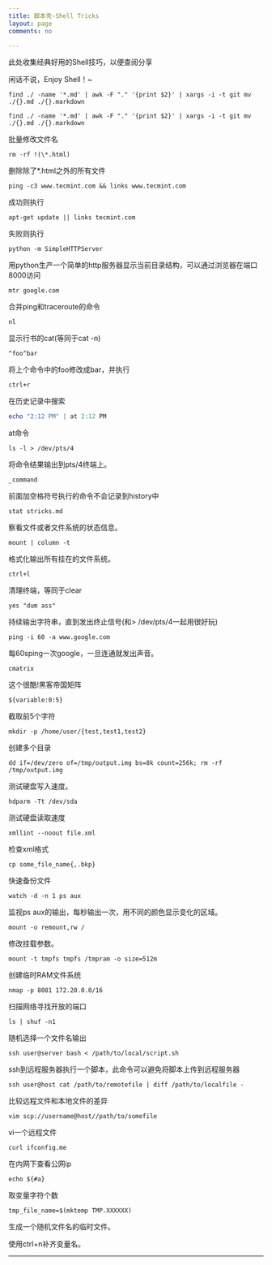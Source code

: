 ```yaml
---
title: 脚本秀-Shell Tricks
layout: page
comments: no

---
```




此处收集经典好用的Shell技巧，以便查阅分享

闲话不说，Enjoy Shell！~



```shell
find ./ -name '*.md' | awk -F "." '{print $2}' | xargs -i -t git mv ./{}.md ./{}.markdown
```
`find ./ -name '*.md' | awk -F "." '{print $2}' | xargs -i -t git mv ./{}.md ./{}.markdown`

批量修改文件名



```shell
rm -rf !(\*.html)   
```


删除除了\*.html之外的所有文件



```shell
ping -c3 www.tecmint.com && links www.tecmint.com	
```


成功则执行



```shell
apt-get update || links tecmint.com		
```
失败则执行



```shell
python -m SimpleHTTPServer
```
用python生产一个简单的http服务器显示当前目录结构，可以通过浏览器在端口8000访问



```shell
mtr google.com
```
合并ping和traceroute的命令



```shell
nl
```
显示行书的cat(等同于cat -n)



```shell
^foo^bar
```
将上个命令中的foo修改成bar，并执行



```shell
ctrl+r
```
在历史记录中搜索



```powershell
echo "2:12 PM" | at 2:12 PM
```
at命令



```shell
ls -l > /dev/pts/4
```
将命令结果输出到pts/4终端上。



```shell
_command
```
前面加空格符号执行的命令不会记录到history中



```shell
stat stricks.md
```
察看文件或者文件系统的状态信息。



```shell
mount | column -t
```
格式化输出所有挂在的文件系统。



```shell
ctrl+l
```
清理终端，等同于clear



```shell
yes "dum ass"
```
持续输出字符串，直到发出终止信号(和> /dev/pts/4一起用很好玩)



```shell
ping -i 60 -a www.google.com
```
每60sping一次google，一旦连通就发出声音。



```shell
cmatrix
```
这个很酷!黑客帝国矩阵



```shell
${variable:0:5}
```
截取前5个字符



```shell
mkdir -p /home/user/{test,test1,test2}
```
创建多个目录



```shell
dd if=/dev/zero of=/tmp/output.img bs=8k count=256k; rm -rf /tmp/output.img
```
测试硬盘写入速度。



```shell
hdparm -Tt /dev/sda
```
测试硬盘读取速度



```shell
xmllint --noout file.xml
```
检查xml格式



```shell
cp some_file_name{,.bkp}
```
快速备份文件



```shell
watch -d -n 1 ps aux
```
监视ps aux的输出，每秒输出一次，用不同的颜色显示变化的区域。



```shell
mount -o remount,rw /
```
修改挂载参数。



```shell
mount -t tmpfs tmpfs /tmpram -o size=512m
```
创建临时RAM文件系统



```shell
nmap -p 8081 172.20.0.0/16
```
扫描网络寻找开放的端口



```shell
ls | shuf -n1
```
随机选择一个文件名输出



```shell
ssh user@server bash < /path/to/local/script.sh
```
ssh到远程服务器执行一个脚本，此命令可以避免将脚本上传到远程服务器



```shell
ssh user@host cat /path/to/remotefile | diff /path/to/localfile -
```
比较远程文件和本地文件的差异



```shell
vim scp://username@host//path/to/somefile
```
vi一个远程文件



```shell
curl ifconfig.me
```
在内网下查看公网ip



```shell
echo ${#a}
```
取变量字符个数



```shell
tmp_file_name=$(mktemp TMP.XXXXXX)
```
生成一个随机文件名的临时文件。

使用ctrl+n补齐变量名。

---

